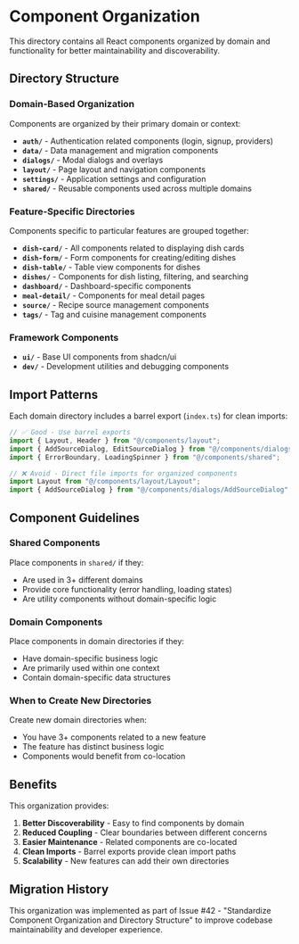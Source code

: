 # Component Organization

This directory contains all React components organized by domain and functionality for better maintainability and discoverability.

## Directory Structure

### Domain-Based Organization

Components are organized by their primary domain or context:

- **`auth/`** - Authentication related components (login, signup, providers)
- **`data/`** - Data management and migration components
- **`dialogs/`** - Modal dialogs and overlays
- **`layout/`** - Page layout and navigation components
- **`settings/`** - Application settings and configuration
- **`shared/`** - Reusable components used across multiple domains

### Feature-Specific Directories

Components specific to particular features are grouped together:

- **`dish-card/`** - All components related to displaying dish cards
- **`dish-form/`** - Form components for creating/editing dishes
- **`dish-table/`** - Table view components for dishes
- **`dishes/`** - Components for dish listing, filtering, and searching
- **`dashboard/`** - Dashboard-specific components
- **`meal-detail/`** - Components for meal detail pages
- **`source/`** - Recipe source management components
- **`tags/`** - Tag and cuisine management components

### Framework Components

- **`ui/`** - Base UI components from shadcn/ui
- **`dev/`** - Development utilities and debugging components

## Import Patterns

Each domain directory includes a barrel export (`index.ts`) for clean imports:

```typescript
// ✅ Good - Use barrel exports
import { Layout, Header } from "@/components/layout";
import { AddSourceDialog, EditSourceDialog } from "@/components/dialogs";
import { ErrorBoundary, LoadingSpinner } from "@/components/shared";

// ❌ Avoid - Direct file imports for organized components
import Layout from "@/components/layout/Layout";
import { AddSourceDialog } from "@/components/dialogs/AddSourceDialog";
```

## Component Guidelines

### Shared Components

Place components in `shared/` if they:

- Are used in 3+ different domains
- Provide core functionality (error handling, loading states)
- Are utility components without domain-specific logic

### Domain Components

Place components in domain directories if they:

- Have domain-specific business logic
- Are primarily used within one context
- Contain domain-specific data structures

### When to Create New Directories

Create new domain directories when:

- You have 3+ components related to a new feature
- The feature has distinct business logic
- Components would benefit from co-location

## Benefits

This organization provides:

1. **Better Discoverability** - Easy to find components by domain
2. **Reduced Coupling** - Clear boundaries between different concerns
3. **Easier Maintenance** - Related components are co-located
4. **Clean Imports** - Barrel exports provide clean import paths
5. **Scalability** - New features can add their own directories

## Migration History

This organization was implemented as part of Issue #42 - "Standardize Component Organization and Directory Structure" to improve codebase maintainability and developer experience.
